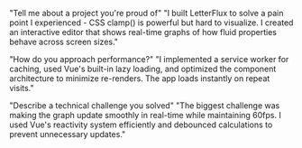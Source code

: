 "Tell me about a project you're proud of"
"I built LetterFlux to solve a pain point I experienced - CSS clamp() is powerful but hard to visualize. I created an interactive editor that shows real-time graphs of how fluid properties behave across screen sizes."

"How do you approach performance?"
"I implemented a service worker for caching, used Vue's built-in lazy loading, and optimized the component architecture to minimize re-renders. The app loads instantly on repeat visits."

"Describe a technical challenge you solved"
"The biggest challenge was making the graph update smoothly in real-time while maintaining 60fps. I used Vue's reactivity system efficiently and debounced calculations to prevent unnecessary updates."